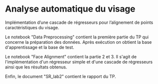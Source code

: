 # Analyse automatique du visage

Implémentation d’une cascade de régresseurs pour l’alignement de points caractéristiques du visage. 

Le notebook "Data Preprocessing" contient la première partie du TP qui concerne la préparation des données. Après exécution on obtient la base d'apprentissage et la base de test. 

Le notebook "Face Alignment" contient la partie 2 et 3. Il s'agit de l'implémentation d'un régresseur simple et d'une cascade de régresseurs ainsi que les résultats obtenus.

Enfin, le document "SR_lab2" contient le rapport du TP.

